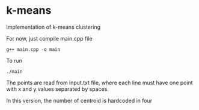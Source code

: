 # k-means
Implementation of k-means clustering

For now, just compile main.cpp file
```
g++ main.cpp -o main
```

To run
 
```
./main
```

The points are read from input.txt file, where each line must have one point with x and y values separated by spaces.

In this version, the number of centroid is hardcoded in four
